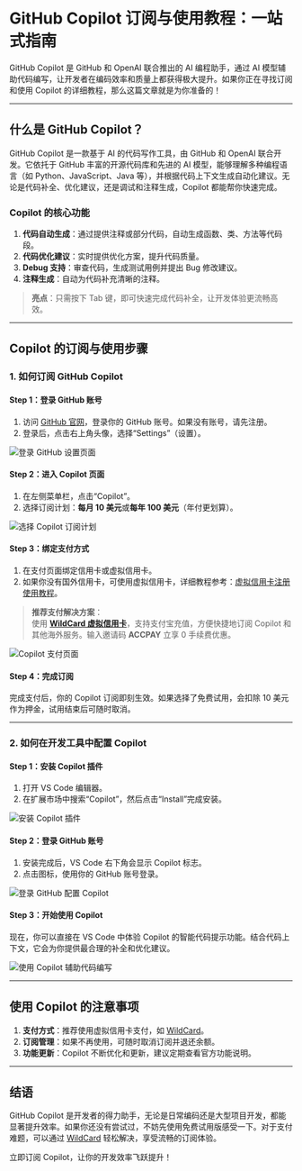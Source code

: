 # GitHub Copilot 订阅与使用教程：一站式指南

GitHub Copilot 是 GitHub 和 OpenAI 联合推出的 AI 编程助手，通过 AI 模型辅助代码编写，让开发者在编码效率和质量上都获得极大提升。如果你正在寻找订阅和使用 Copilot 的详细教程，那么这篇文章就是为你准备的！

---

## 什么是 GitHub Copilot？

GitHub Copilot 是一款基于 AI 的代码写作工具，由 GitHub 和 OpenAI 联合开发。它依托于 GitHub 丰富的开源代码库和先进的 AI 模型，能够理解多种编程语言（如 Python、JavaScript、Java 等），并根据代码上下文生成自动化建议。无论是代码补全、优化建议，还是调试和注释生成，Copilot 都能帮你快速完成。

### **Copilot 的核心功能**
1. **代码自动生成**：通过提供注释或部分代码，自动生成函数、类、方法等代码段。
2. **代码优化建议**：实时提供优化方案，提升代码质量。
3. **Debug 支持**：审查代码，生成测试用例并提出 Bug 修改建议。
4. **注释生成**：自动为代码补充清晰的注释。

> **亮点**：只需按下 Tab 键，即可快速完成代码补全，让开发体验更流畅高效。

---

## Copilot 的订阅与使用步骤

### **1. 如何订阅 GitHub Copilot**

#### **Step 1：登录 GitHub 账号**
1. 访问 [GitHub 官网](https://github.com/)，登录你的 GitHub 账号。如果没有账号，请先注册。
2. 登录后，点击右上角头像，选择“Settings”（设置）。

![登录 GitHub 设置页面](https://open-ai-blog.oss-cn-nanjing.aliyuncs.com/img/202403260001927.png)

#### **Step 2：进入 Copilot 页面**
1. 在左侧菜单栏，点击“Copilot”。
2. 选择订阅计划：**每月 10 美元**或**每年 100 美元**（年付更划算）。

![选择 Copilot 订阅计划](https://open-ai-blog.oss-cn-nanjing.aliyuncs.com/img/202403260002427.png)

#### **Step 3：绑定支付方式**
1. 在支付页面绑定信用卡或虚拟信用卡。
2. 如果你没有国外信用卡，可使用虚拟信用卡，详细教程参考：[虚拟信用卡注册使用教程](https://bit.ly/bewildcard)。

> **推荐支付解决方案**：  
使用 **[WildCard 虚拟信用卡](https://bit.ly/bewildcard)**，支持支付宝充值，方便快捷地订阅 Copilot 和其他海外服务。输入邀请码 **ACCPAY** 立享 0 手续费优惠。

![Copilot 支付页面](https://open-ai-blog.oss-cn-nanjing.aliyuncs.com/img/202403260006371.png)

#### **Step 4：完成订阅**
完成支付后，你的 Copilot 订阅即刻生效。如果选择了免费试用，会扣除 10 美元作为押金，试用结束后可随时取消。

---

### **2. 如何在开发工具中配置 Copilot**

#### **Step 1：安装 Copilot 插件**
1. 打开 VS Code 编辑器。
2. 在扩展市场中搜索“Copilot”，然后点击“Install”完成安装。

![安装 Copilot 插件](https://open-ai-blog.oss-cn-nanjing.aliyuncs.com/img/202403260026865.png)

#### **Step 2：登录 GitHub 账号**
1. 安装完成后，VS Code 右下角会显示 Copilot 标志。
2. 点击图标，使用你的 GitHub 账号登录。

![登录 GitHub 配置 Copilot](https://open-ai-blog.oss-cn-nanjing.aliyuncs.com/img/202403260028754.png)

#### **Step 3：开始使用 Copilot**
现在，你可以直接在 VS Code 中体验 Copilot 的智能代码提示功能。结合代码上下文，它会为你提供最合理的补全和优化建议。

![使用 Copilot 辅助代码编写](https://open-ai-blog.oss-cn-nanjing.aliyuncs.com/img/202403260029497.png)

---

## 使用 Copilot 的注意事项

1. **支付方式**：推荐使用虚拟信用卡支付，如 [WildCard](https://bit.ly/bewildcard)。
2. **订阅管理**：如果不再使用，可随时取消订阅并退还余额。
3. **功能更新**：Copilot 不断优化和更新，建议定期查看官方功能说明。

---

## 结语

GitHub Copilot 是开发者的得力助手，无论是日常编码还是大型项目开发，都能显著提升效率。如果你还没有尝试过，不妨先使用免费试用版感受一下。对于支付难题，可以通过 [WildCard](https://bit.ly/bewildcard) 轻松解决，享受流畅的订阅体验。

立即订阅 Copilot，让你的开发效率飞跃提升！

